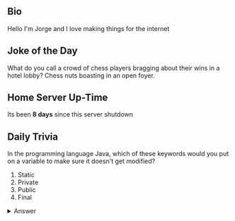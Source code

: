## Bio

Hello I'm Jorge and I love making things for the internet

## Joke of the Day

What do you call a crowd of chess players bragging about their wins in a hotel lobby? Chess nuts boasting in an open foyer.

## Home Server Up-Time

Its been **8 days** since this server shutdown


## Daily Trivia

In the programming language Java, which of these keywords would you put on a variable to make sure it doesn&#039;t get modified?
 1. Static
 2. Private
 3. Public
 4. Final

<details>
  <summary>Answer</summary>
  Final
</details>
